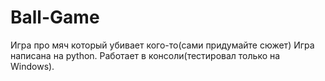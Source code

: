 # Ball-Game
Игра про мяч который убивает кого-то(сами придумайте сюжет)
Игра написана на python. Работает в консоли(тестировал только на Windows).
